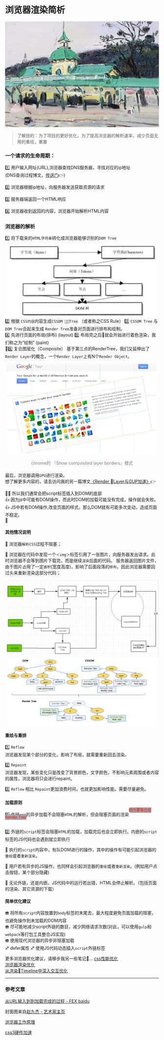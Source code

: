 # 浏览器渲染简析
![](/blog_assets/browser_work_cover.png)
>了解目的：为了项目的更好优化，为了提高浏览器的解析速率，减少页面无用的重绘，重置

### 一个请求的生命周期：

1️⃣ 用户输入网址(URL),浏览器查找DNS服务器，寻找对应的ip地址  
(DNS查询过程博文，[传送门](/network/DNS.md)👉) 

2️⃣ 浏览器根据ip地址，向服务器发送获取资源的请求  

3️⃣ 服务器端返回一个HTML响应

4️⃣ 浏览器收到返回的内容，浏览器开始解析HTML内容  

### 浏览器的解析
1️⃣ 将下载来的`HTML字符串`转化成浏览器能够识别的`DOM Tree`  
![](/blog_assets/DOM_TREE.png)
2️⃣ 根据 `CSS内容`内容生成`CSSOM Tree` （或者称之CSS Rule）
3️⃣ `CSSOM Tree` 与 `DOM Tree`合起来生成 `Render Tree`准备对页面进行排布和绘制。    
4️⃣ 先进行页面的布局(排布)  (layout)
5️⃣ 布局完之后就会开始进行着色渲染，我们称之为“绘制” (paint)  
6️⃣ 复合图层化（Composite）
基于第三点的RenderTree，我们又延伸出了`Render Layer`的概念，一个`Render Layer`上有N个`Render Object`。 

![](/blog_assets/tilt.png) 
<div style="color:grey;text-align:center;margin-bottom:20px;">chrome的 『Show composited layer borders』模式</div>

最后，浏览器调用`GPU`进行渲染。    
想了解更多内容的，请去访问我的另一篇博文[《Render Layer与GUP加速》](/css/GPU.md)👉
 
<!-- 4️⃣ 渲染过程中若遇到`<script>`标签下载完成，则会马上开始执行，优先级高于`render`，而我们知道浏览器的渲染线程和JS解析线程是互斥的，所以这里js的执行就会停止UI的渲染。  
(想了解更多，请看另一篇博文[传送门](/browser/JS_browser_thread.md)👉）   -->

👺👺 所以我们通常会把script标签插入到DOM的底部  
👍 因为js中可能有DOM操作，而此时DOM的加载可能没有完成，操作就会失败。
👍 JS中若有DOM操作,改变页面的样式，那么DOM就有可能多次变动，造成页面不稳定。  


#### 其他情况说明
🚸 浏览器`解析CSS`过程不阻塞；

🚸 浏览器在代码中发现一个`＜img＞`标签引用了一张图片，向服务器发出请求。此时浏览器不会等到图片下载完，而是继续`渲染`后面的代码。
服务器返回图片文件，由于图片占用了一定`面积`(宽度高度)，影响了后面段落的`排布`，因此浏览器需要回过头来重新渲染这部分代码；  

![rendingprocess](/blog_assets/redning_process.png)  
![rendingtree](/blog_assets/rendingtree.png)   

#### 重绘与重排
1️⃣ `Reflow`   
浏览器发现某个部分的变化，影响了布局，就需要重新回去渲染。   

2️⃣ `Repaint`   
浏览器发现，某些变化只是改变了背景颜色，文字颜色，不影响元素周围或者内容的属性，浏览器将只会进行repaint。

3️⃣ `Reflow` 相比 `Repaint`更加浪费时间，也就更加影响性能。需要尽量避免。

#### 加载原则
1️⃣ 外链`css`的异步加载不会阻塞`HTML`的解析，但会阻塞页面的渲染<span class="tips">因为要等合成Render Tree</span>

2️⃣ 外链的`script`标签会阻塞`HTML`的加载，加载完后也会立即执行。内嵌的`script`标签的JS代码也会遇到就立即执行

🚸 执行的`script`内容中，有队DOM进行的操作，其中的操作有可能引起浏览器的`重绘`或者`重新渲染`。

🚸 用户若有异步的JS操作，也同样会引起浏览器的`重绘`或者`重新渲染`。(例如用户点击按钮，某个部分隐藏) 

🚸 无论外链，还是内嵌。JS代码中的运行若出错，HTML会停止解析。（包括页面的渲染、其它资源的下载）  

#### 简单优化建议
☎️ 将所有`script`内容放置到`body`标签的末尾去，最大程度避免页面加载的阻塞，也避免操作到未加载的DOM内容  
☎️ 尽可能地减少script外链的数目，减少网络请求次数(对此，可以使用`gulp`和`webpack`等打包工具整合JS实现)   
☎️ 使用现代浏览器的异步非阻塞加载   
  ♐️ defer属性
  ♐️ 使用JS代码动态插入`script`外链标签

更多浏览器优化建议，请移步我另一些笔记📒... 
[css性能优化](/CSS/css_optimize.md)    
[浏览器渲染优化](/browser/rending_optimize.md)  
[从渲染Timeline中深入交互优化](/browser/PaintTiming.md) 

___
### 参考文章
[从URL输入到到加载完成的过程 - FEX baidu](http://fex.baidu.com/blog/2014/05/what-happen/) 

封面图来自[赵九杰 - 艺术家主页](http://www.artwe.com/Artist?artist_id=831)  

[浏览器工作原理](https://github.com/slashhuang/translation/blob/master/%E6%B5%8F%E8%A7%88%E5%99%A8%E6%B8%B2%E6%9F%93%E6%9C%BA%E5%88%B6)

[css3硬件加速](https://div.io/topic/1348)   


<style>.tips{color:red;font-size:12px;border:1px solid grey;border-radius:5px;background-color:#aaa;position:relative;top:-15px;}</style>
